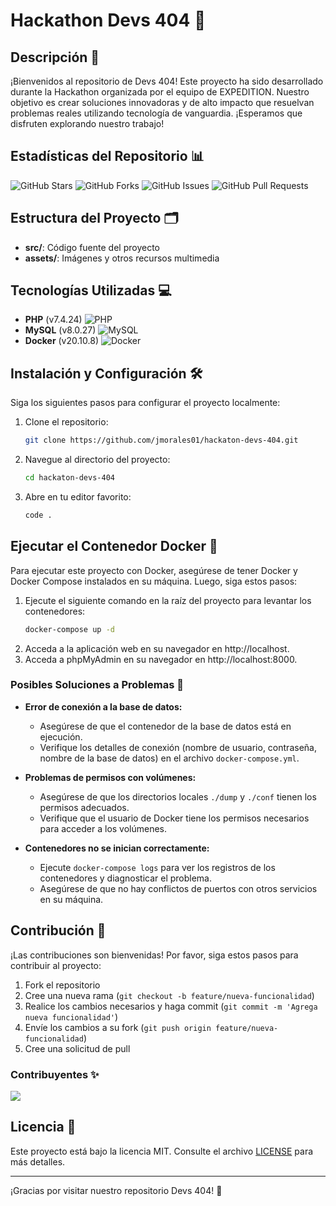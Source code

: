 # Hackathon Devs 404 🚀

## Descripción 📝

¡Bienvenidos al repositorio de Devs 404! Este proyecto ha sido desarrollado durante la Hackathon organizada por el equipo de EXPEDITION. Nuestro objetivo es crear soluciones innovadoras y de alto impacto que resuelvan problemas reales utilizando tecnología de vanguardia. ¡Esperamos que disfruten explorando nuestro trabajo!

## Estadísticas del Repositorio 📊

![GitHub Stars](https://img.shields.io/github/stars/jmorales01/hackaton-devs-404) 
![GitHub Forks](https://img.shields.io/github/forks/jmorales01/hackaton-devs-404)
![GitHub Issues](https://img.shields.io/github/issues/jmorales01/hackaton-devs-404)
![GitHub Pull Requests](https://img.shields.io/github/issues-pr/jmorales01/hackaton-devs-404)


## Estructura del Proyecto 🗂️

- **src/**: Código fuente del proyecto
- **assets/**: Imágenes y otros recursos multimedia


## Tecnologías Utilizadas 💻

- **PHP** (v7.4.24) ![PHP](https://img.icons8.com/color/48/000000/php.png)
- **MySQL** (v8.0.27) ![MySQL](https://img.icons8.com/color/48/000000/mysql.png)
- **Docker** (v20.10.8) ![Docker](https://img.icons8.com/color/48/000000/docker.png)


## Instalación y Configuración 🛠️

Siga los siguientes pasos para configurar el proyecto localmente:

1. Clone el repositorio:
   ```bash
   git clone https://github.com/jmorales01/hackaton-devs-404.git
   ```
2. Navegue al directorio del proyecto:
   ```bash
   cd hackaton-devs-404
   ```
3. Abre en tu editor favorito:
   ```bash
   code .
   ```


## Ejecutar el Contenedor Docker 🐳

Para ejecutar este proyecto con Docker, asegúrese de tener Docker y Docker Compose instalados en su máquina. Luego, siga estos pasos:

1. Ejecute el siguiente comando en la raíz del proyecto para levantar los contenedores:
   ```bash
   docker-compose up -d
   ```
2. Acceda a la aplicación web en su navegador en http://localhost.
3. Acceda a phpMyAdmin en su navegador en http://localhost:8000.

### Posibles Soluciones a Problemas 🔧

- **Error de conexión a la base de datos:**
  - Asegúrese de que el contenedor de la base de datos está en ejecución.
  - Verifique los detalles de conexión (nombre de usuario, contraseña, nombre de la base de datos) en el archivo `docker-compose.yml`.

- **Problemas de permisos con volúmenes:**
  - Asegúrese de que los directorios locales `./dump` y `./conf` tienen los permisos adecuados.
  - Verifique que el usuario de Docker tiene los permisos necesarios para acceder a los volúmenes.

- **Contenedores no se inician correctamente:**
  - Ejecute `docker-compose logs` para ver los registros de los contenedores y diagnosticar el problema.
  - Asegúrese de que no hay conflictos de puertos con otros servicios en su máquina.


## Contribución 🤝

¡Las contribuciones son bienvenidas! Por favor, siga estos pasos para contribuir al proyecto:

1. Fork el repositorio
2. Cree una nueva rama (`git checkout -b feature/nueva-funcionalidad`)
3. Realice los cambios necesarios y haga commit (`git commit -m 'Agrega nueva funcionalidad'`)
4. Envíe los cambios a su fork (`git push origin feature/nueva-funcionalidad`)
5. Cree una solicitud de pull

### Contribuyentes ✨

<a href="https://github.com/jmorales01/hackaton-devs-404/graphs/contributors">
  <img src="https://contrib.rocks/image?repojmorales01/hackaton-devs-404" />
</a>

## Licencia 📄

Este proyecto está bajo la licencia MIT. Consulte el archivo [LICENSE](LICENSE) para más detalles.

---

¡Gracias por visitar nuestro repositorio Devs 404! 🌟
